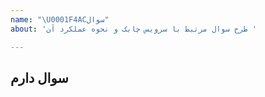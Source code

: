 ```yaml
---
name: "\U0001F4ACسوال"
about: 'طرح سوال مرتبط با سرویس چابک و نحوه عملکرد آن '

---
```


<!--برای نمایش واضح‌تر و بدون توضیحات برروی "Preview" کلیک کنید.-->
## سوال دارم
<!--برای فهم بهتر می‌توانید سوالات خود را همراه با تصاویر یا قطعه‌ای کد با ما در میان بگذارید-->
<!--خواهشمندیم قبل از باز کردن ایشوی جدید، ایشوی‌های قبلی و همچنین مستندات را با دقت مطالعه کنید-->
